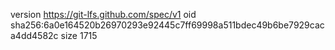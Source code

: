 version https://git-lfs.github.com/spec/v1
oid sha256:6a0e164520b26970293e92445c7ff69998a511bdec49b6be7929caca4dd4582c
size 1715
